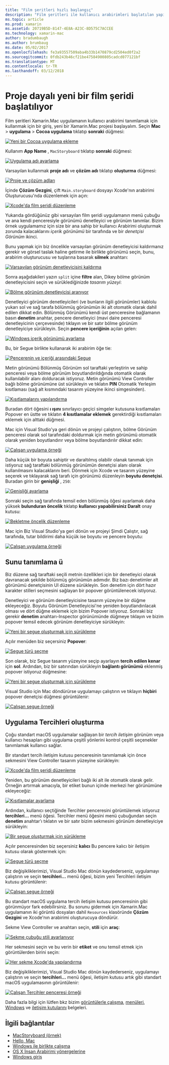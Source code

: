 ```yaml
---
title: "Film şeritleri hızlı başlangıç"
description: "Film şeritleri ile kullanıcı arabirimleri başlatılan yapı macOS alınıyor."
ms.topic: article
ms.prod: xamarin
ms.assetid: 20719B5D-8147-4E8A-A23C-8D575C7ACCEE
ms.technology: xamarin-mac
author: bradumbaugh
ms.author: brumbaug
ms.date: 05/02/2017
ms.openlocfilehash: fe3a93557509aba4b33b1470879cd2504ed0f2a2
ms.sourcegitcommit: 0fdb243b46cf21be47584900805cadcd077121bf
ms.translationtype: MT
ms.contentlocale: tr-TR
ms.lasthandoff: 03/12/2018
---
```

# <a name="starting-a-new-storyboard-based-project"></a>Proje dayalı yeni bir film şeridi başlatılıyor

Film şeritleri Xamarin.Mac uygulamanın kullanıcı arabirimi tanımlamak için kullanmak için bir giriş, yeni bir Xamarin.Mac projesi başlayalım. Seçin **Mac** > **uygulama** > **Cocoa uygulama** tıklatıp **sonraki** düğmesi:

[![](quickstart-images/qs01.png "Yeni bir Cocoa uygulama ekleme")](quickstart-images/qs01.png#lightbox)

Kullanım **App Name** , `MacStoryboard` tıklatıp **sonraki** düğmesi:

[![](quickstart-images/qs02.png "Uygulama adı ayarlama")](quickstart-images/qs02.png#lightbox)

Varsayılan kullanmak **proje adı** ve **çözüm adı** tıklatıp **oluşturma** düğmesi:

[![](quickstart-images/qs03.png "Proje ve çözüm adları")](quickstart-images/qs03.png#lightbox)

İçinde **Çözüm Gezgini**, çift `Main.storyboard` dosyayı Xcode'nın arabirimi Oluşturucusu'nda düzenlemek için açın:

[![](quickstart-images/qs04.png "Xcode'da film şeridi düzenleme")](quickstart-images/qs04.png#lightbox)

Yukarıda gördüğünüz gibi varsayılan film şeridi uygulamanın menü çubuğu ve ana kendi penceresiyle görünümü denetleyici ve görünüm tanımlar. Bizim örnek uygulamamız için size bir ana sahip bir kullanıcı Arabirimi oluşturmak zorunda kalacaklarını _içerik görünümü_ bir tarafında ve bir _denetçisi Görünüm_ ikinci.

Bunu yapmak için biz öncelikle varsayılan görünüm denetleyicisi kaldırmanız gerekir ve görsel taslak haline getirme ile birlikte görünümü seçin, bunu, arabirim oluşturucusu ve tuşlarına basarak **silmek** anahtarı:

[![](quickstart-images/qs05.png "Varsayılan görünüm denetleyicisini kaldırma")](quickstart-images/qs05.png#lightbox)

Sonra aşağıdakileri yazın `split` içine **filtre** alan, Dikey bölme görünüm denetleyicisini seçin ve sürüklediğinizde _tasarım yüzeyi_:

[![](quickstart-images/qs06.png "Bölme görünüm denetleyicisi aranıyor")](quickstart-images/qs06.png#lightbox)

Denetleyici görünüm denetleyicileri (ve bunların ilgili görünümler) kablolu yukarı sol ve sağ tarafa bölünmüş görünümün iki alt otomatik olarak dahil edilen dikkat edin. Bölünmüş Görünümü kendi üst penceresine bağlamanın basın **denetim** anahtar, pencere denetleyici (mavi daire penceresi denetleyicinin çerçevesinde) tıklayın ve bir satır bölme görünüm denetleyiciye sürükleyin. Seçin **pencere içeriğinin** açılan gelen:

[![](quickstart-images/qs07.png "Windows içerik görünümü ayarlama")](quickstart-images/qs07.png#lightbox)

Bu, bir Segue birlikte kullanarak iki arabirim öğe tie:

[![](quickstart-images/qs08.png "Pencerenin ve içeriği arasındaki Segue")](quickstart-images/qs08.png#lightbox)

Metin görünümü Bölünmüş Görünüm sol taraftaki yerleştirin ve sahip penceresi veya bölme görünüm boyutlandırıldığında otomatik olarak kullanılabilir alanı dolduracak istiyoruz. Metin görünümü View Controller bağlı bölme görünümüne üst sürükleyin ve tıklatın **PIN** Otomatik Yerleşim kısıtlaması (sağ alt kısmındaki tasarım yüzeyine ikinci simgesinden).

[![](quickstart-images/qs09.png "Kısıtlamalarını yapılandırma")](quickstart-images/qs09.png#lightbox)

Buradan dört öğesini **ı ışını** sınırlayıcı geçici simgeler kutusuna kısıtlamaları Popover en üstte ve tıklatın **4 kısıtlamalar eklemek** gerektirdiği kısıtlamaları eklemek için alttaki düğmesi.

Mac için Visual Studio'ya geri dönün ve projeyi çalıştırın, bölme Görünüm penceresi olarak sol tarafındaki doldurmak için metin görünümü otomatik olarak yeniden boyutlandırır veya bölme boyutlandırılır dikkat edin:

[![](quickstart-images/qs10.png "Çalışan uygulama örneği")](quickstart-images/qs10.png#lightbox)

Daha küçük bir boyuta sahiptir ve daraltılmış olabilir olanak tanımak için istiyoruz sağ taraftaki bölünmüş görünümün denetçisi alanı olarak kullanılmasını kalacaklarını beri. Dönmek için Xcode ve tasarım yüzeyine seçerek ve tıklayarak sağ tarafı için görünümü düzenleyin **boyutu denetçisi**. Buradan girin bir **genişliği** , `250`:

[![](quickstart-images/qs11.png "Genişliği ayarlama")](quickstart-images/qs11.png#lightbox)

Sonraki seçin sağ tarafında temsil eden bölünmüş öğesi ayarlamak daha yüksek **bulunduran öncelik** tıklatıp **kullanıcı yapabilirsiniz Daralt** onay kutusu:

[![](quickstart-images/qs12.png "Bekletme öncelik düzenleme")](quickstart-images/qs12.png#lightbox)

Mac için Biz Visual Studio'ya geri dönün ve projeyi Şimdi Çalıştır, sağ tarafında, tutar bildirimi daha küçük ise boyutu ve pencere boyutu:

[![](quickstart-images/qs13.png "Çalışan uygulama örneği")](quickstart-images/qs13.png#lightbox)

<a name="Defining-a-Presentation-Segue" />

## <a name="defining-a-presentation-segue"></a>Sunu tanımlama ü

Biz düzene sağ taraftaki seçili metnin özellikleri için bir denetleyici olarak davranacak şekilde bölünmüş görünümün adımıdır. Biz bazı denetimler alt görünümü denetçisinin UI düzene sürükleyin. Son denetim için dört hazır karakter stilleri seçmesini sağlayan bir popover görüntülenecek istiyoruz.

Denetleyici ve görünüm denetleyicisine tasarım yüzeyine bir düğme ekleyeceğiz. Boyutu Görünüm Denetleyicisi'ne yeniden boyutlandırılacak olması ve dört düğme eklemek için bizim Popover istiyoruz. Sonraki biz gerekir **denetim** anahtarı-Inspector görünümünde düğmeye tıklayın ve bizim popover temsil edecek görünüm denetleyiciye sürükleyin:

[![](quickstart-images/qs14.png "Yeni bir segue oluşturmak için sürükleme")](quickstart-images/qs14.png#lightbox)

Açılır menüden biz seçersiniz **Popover**: 

[![](quickstart-images/qs15.png "Segue türü seçme")](quickstart-images/qs15.png#lightbox)

Son olarak, biz Segue tasarım yüzeyine seçip ayarlayın **tercih edilen kenar** için **sol**. Ardından, biz bir satırından sürükleyin **bağlantı görünümü** eklenmiş popover istiyoruz düğmesine:

[![](quickstart-images/qs16.png "Yeni bir segue oluşturmak için sürükleme")](quickstart-images/qs16.png#lightbox)

Visual Studio için Mac döndürürse uygulamayı çalıştırın ve tıklayın **hiçbiri** popover denetçisi düğmesi görüntülenir:

[![](quickstart-images/qs17.png "Çalışan segue örneği")](quickstart-images/qs17.png#lightbox)

<a name="Creating-App-Preferences" />

## <a name="creating-app-preferences"></a>Uygulama Tercihleri oluşturma

Çoğu standart macOS uygulamalar sağlayan bir _tercih iletişim_ görünüm veya kullanıcı hesapları gibi uygulama çeşitli yönlerini kontrol çeşitli seçenekler tanımlamak kullanıcı sağlar.

Bir standart tercih iletişim kutusu penceresinin tanımlamak için önce sekmesini View Controller tasarım yüzeyine sürükleyin:

[![](quickstart-images/qs18.png "Xcode'da film şeridi düzenleme")](quickstart-images/qs18.png#lightbox)

Yeniden, bu görünüm denetleyicileri bağlı iki alt ile otomatik olarak gelir. Örneğin artırmak amacıyla, bir etiket bunun içinde merkezi her görünümüne ekleyeceğiz:

[![](quickstart-images/qs19.png "Kısıtlamalar ayarlama")](quickstart-images/qs19.png#lightbox)

Ardından, kullanıcı seçtiğinde Tercihler penceresini görüntülemek istiyoruz **tercihleri...**  menü öğesi. Tercihler menü öğesini menü çubuğundan seçin **denetim** anahtar'ı tıklatın ve bir satır bizim sekmesini görünüm denetleyiciye sürükleyin:

[![](quickstart-images/qs20.png "Bir segue oluşturmak için sürükleme")](quickstart-images/qs20.png#lightbox)

Açılır penceresinden biz seçersiniz **kalıcı** Bu pencere kalıcı bir iletişim kutusu olarak göstermek için:

[![](quickstart-images/qs21.png "Segue türü seçme")](quickstart-images/qs21.png#lightbox)

Biz değişikliklerimizi, Visual Studio Mac dönün kaydederseniz, uygulamayı çalıştırın ve seçin **tercihleri...**  menü öğesi, bizim yeni Tercihleri iletişim kutusu görüntülenir:

[![](quickstart-images/qs22.png "Çalışan segue örneği")](quickstart-images/qs22.png#lightbox)

Bu standart macOS uygulama tercih iletişim kutusu penceresinin gibi görünmüyor fark edebilirsiniz. Bu sorunu gidermek için Xamarin.Mac uygulamanın iki görüntü dosyaları dahil `Resources` klasöründe **Çözüm Gezgini** ve Xcode'nın arabirimi oluşturucuya döndürür.

Sekme View Controller ve anahtarı seçin, **stili** için **araç**: 

[![](quickstart-images/qs23.png "Sekme çubuğu stili ayarlanıyor")](quickstart-images/qs23.png#lightbox)

Her sekmesini seçin ve bu verin bir **etiket** ve onu temsil etmek için görüntülerden birini seçin:

[![](quickstart-images/qs24.png "Her sekme Xcode'da yapılandırma")](quickstart-images/qs24.png#lightbox)

Biz değişikliklerimizi, Visual Studio Mac dönün kaydederseniz, uygulamayı çalıştırın ve seçin **tercihleri...**  menü öğesi, iletişim kutusu artık gibi standart macOS uygulamasının görüntülenir:

[![](quickstart-images/qs25.png "Çalışan Tercihler penceresi örneği")](quickstart-images/qs25.png#lightbox)

Daha fazla bilgi için lütfen bkz bizim [görüntülerle çalışma](~/mac/app-fundamentals/image.md), [menüleri](~/mac/user-interface/menu.md), [Windows](~/mac/user-interface/window.md) ve [iletişim kutularını](~/mac/user-interface/dialog.md) belgeleri.

## <a name="related-links"></a>İlgili bağlantılar

- [MacStoryboard (örnek)](https://developer.xamarin.com/samples/mac/MacStoryboard/)
- [Hello, Mac](~/mac/get-started/hello-mac.md)
- [Windows ile birlikte çalışma](~/mac/user-interface/window.md)
- [OS X İnsan Arabirimi yönergelerine](https://developer.apple.com/library/mac/documentation/UserExperience/Conceptual/OSXHIGuidelines/)
- [Windows giriş](https://developer.apple.com/library/mac/documentation/Cocoa/Conceptual/WinPanel/Introduction.html#//apple_ref/doc/uid/10000031-SW1)
